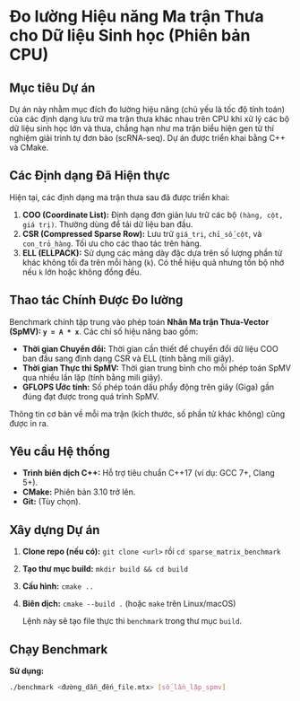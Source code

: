 # Đo lường Hiệu năng Ma trận Thưa cho Dữ liệu Sinh học (Phiên bản CPU)

## Mục tiêu Dự án

Dự án này nhằm mục đích đo lường hiệu năng (chủ yếu là tốc độ tính toán) của các định dạng lưu trữ ma trận thưa khác nhau trên CPU khi xử lý các bộ dữ liệu sinh học lớn và thưa, chẳng hạn như ma trận biểu hiện gen từ thí nghiệm giải trình tự đơn bào (scRNA-seq). Dự án được triển khai bằng C++ và CMake.

## Các Định dạng Đã Hiện thực

Hiện tại, các định dạng ma trận thưa sau đã được triển khai:

1.  **COO (Coordinate List):** Định dạng đơn giản lưu trữ các bộ `(hàng, cột, giá trị)`. Thường dùng để tải dữ liệu ban đầu.
2.  **CSR (Compressed Sparse Row):** Lưu trữ `giá_trị`, `chỉ_số_cột`, và `con_trỏ_hàng`. Tối ưu cho các thao tác trên hàng.
3.  **ELL (ELLPACK):** Sử dụng các mảng dày đặc dựa trên số lượng phần tử khác không tối đa trên mỗi hàng (`k`). Có thể hiệu quả nhưng tốn bộ nhớ nếu `k` lớn hoặc không đồng đều.


## Thao tác Chính Được Đo lường

Benchmark chính tập trung vào phép toán **Nhân Ma trận Thưa-Vector (SpMV): `y = A * x`**. Các chỉ số hiệu năng bao gồm:

*   **Thời gian Chuyển đổi:** Thời gian cần thiết để chuyển đổi dữ liệu COO ban đầu sang định dạng CSR và ELL (tính bằng mili giây).
*   **Thời gian Thực thi SpMV:** Thời gian trung bình cho mỗi phép toán SpMV qua nhiều lần lặp (tính bằng mili giây).
*   **GFLOPS Ước tính:** Số phép toán dấu phẩy động trên giây (Giga) gần đúng đạt được trong quá trình SpMV.

Thông tin cơ bản về mỗi ma trận (kích thước, số phần tử khác không) cũng được in ra.

## Yêu cầu Hệ thống

*   **Trình biên dịch C++:** Hỗ trợ tiêu chuẩn C++17 (ví dụ: GCC 7+, Clang 5+).
*   **CMake:** Phiên bản 3.10 trở lên.
*   **Git:** (Tùy chọn).

## Xây dựng Dự án

1.  **Clone repo (nếu có):** `git clone <url>` rồi `cd sparse_matrix_benchmark`
2.  **Tạo thư mục build:** `mkdir build && cd build`
3.  **Cấu hình:** `cmake ..`
4.  **Biên dịch:** `cmake --build .` (hoặc `make` trên Linux/macOS)

    Lệnh này sẽ tạo file thực thi `benchmark` trong thư mục `build`.

## Chạy Benchmark

**Sử dụng:**

```bash
./benchmark <đường_dẫn_đến_file.mtx> [số_lần_lặp_spmv]